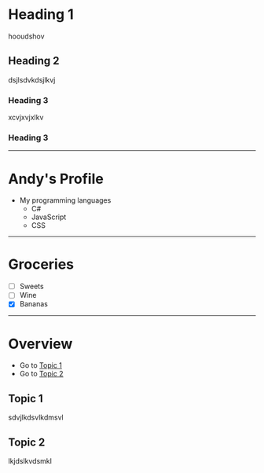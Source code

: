 # Heading 1

hooudshov

## Heading 2

dsjlsdvkdsjlkvj

### Heading 3

xcvjxvjxlkv

### Heading 3

_____________________________________


# Andy's Profile

- My programming languages
  - C#
  - JavaScript
  - CSS
_____________________________________ 


# Groceries

- [ ] Sweets
- [ ] Wine
- [x] Bananas

_____________________________________

# Overview

- Go to [Topic 1](#topic-1)
- Go to [Topic 2](#topic-2)

## Topic 1

sdvjlkdsvlkdmsvl

## Topic 2

lkjdslkvdsmkl
